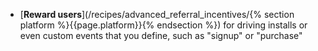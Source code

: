 * [**Reward users**](/recipes/advanced_referral_incentives/{% section platform %}{{page.platform}}{% endsection %}) for driving installs or even custom events that you define, such as "signup" or "purchase"
